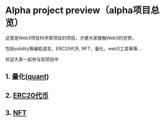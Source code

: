 # Alpha project preview（alpha项目总览）

这里是Web3项目科学家项目的项目，方便大家接触Web3的世界，

包括solidity等编程语言，ERC20代币, NFT，量化，web3工具等等...

欢迎大家一起参与到项目中

## 1. 量化([quant](./quant))

## 2. [ERC20代币](./erc20)

## 3. [NFT](./nft)